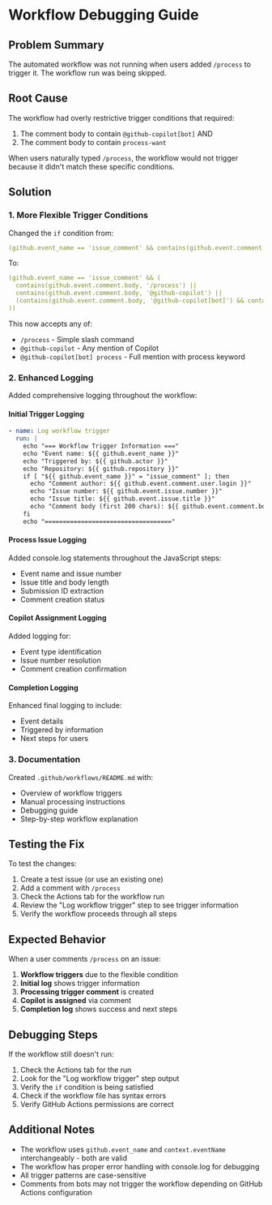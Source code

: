 # Workflow Debugging Guide

## Problem Summary

The automated workflow was not running when users added `/process` to trigger it. The workflow run was being skipped.

## Root Cause

The workflow had overly restrictive trigger conditions that required:
1. The comment body to contain `@github-copilot[bot]` AND
2. The comment body to contain `process-want`

When users naturally typed `/process`, the workflow would not trigger because it didn't match these specific conditions.

## Solution

### 1. More Flexible Trigger Conditions

Changed the `if` condition from:
```yaml
(github.event_name == 'issue_comment' && contains(github.event.comment.body, '@github-copilot[bot]') && contains(github.event.comment.body, 'process-want'))
```

To:
```yaml
(github.event_name == 'issue_comment' && (
  contains(github.event.comment.body, '/process') ||
  contains(github.event.comment.body, '@github-copilot') ||
  (contains(github.event.comment.body, '@github-copilot[bot]') && contains(github.event.comment.body, 'process'))
))
```

This now accepts any of:
- `/process` - Simple slash command
- `@github-copilot` - Any mention of Copilot
- `@github-copilot[bot] process` - Full mention with process keyword

### 2. Enhanced Logging

Added comprehensive logging throughout the workflow:

#### Initial Trigger Logging
```yaml
- name: Log workflow trigger
  run: |
    echo "=== Workflow Trigger Information ==="
    echo "Event name: ${{ github.event_name }}"
    echo "Triggered by: ${{ github.actor }}"
    echo "Repository: ${{ github.repository }}"
    if [ "${{ github.event_name }}" = "issue_comment" ]; then
      echo "Comment author: ${{ github.event.comment.user.login }}"
      echo "Issue number: ${{ github.event.issue.number }}"
      echo "Issue title: ${{ github.event.issue.title }}"
      echo "Comment body (first 200 chars): ${{ github.event.comment.body }}" | head -c 200
    fi
    echo "==================================="
```

#### Process Issue Logging
Added console.log statements throughout the JavaScript steps:
- Event name and issue number
- Issue title and body length
- Submission ID extraction
- Comment creation status

#### Copilot Assignment Logging
Added logging for:
- Event type identification
- Issue number resolution
- Comment creation confirmation

#### Completion Logging
Enhanced final logging to include:
- Event details
- Triggered by information
- Next steps for users

### 3. Documentation

Created `.github/workflows/README.md` with:
- Overview of workflow triggers
- Manual processing instructions
- Debugging guide
- Step-by-step workflow explanation

## Testing the Fix

To test the changes:

1. Create a test issue (or use an existing one)
2. Add a comment with `/process`
3. Check the Actions tab for the workflow run
4. Review the "Log workflow trigger" step to see trigger information
5. Verify the workflow proceeds through all steps

## Expected Behavior

When a user comments `/process` on an issue:

1. **Workflow triggers** due to the flexible condition
2. **Initial log** shows trigger information
3. **Processing trigger comment** is created
4. **Copilot is assigned** via comment
5. **Completion log** shows success and next steps

## Debugging Steps

If the workflow still doesn't run:

1. Check the Actions tab for the run
2. Look for the "Log workflow trigger" step output
3. Verify the `if` condition is being satisfied
4. Check if the workflow file has syntax errors
5. Verify GitHub Actions permissions are correct

## Additional Notes

- The workflow uses `github.event_name` and `context.eventName` interchangeably - both are valid
- The workflow has proper error handling with console.log for debugging
- All trigger patterns are case-sensitive
- Comments from bots may not trigger the workflow depending on GitHub Actions configuration
